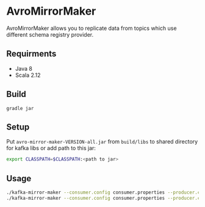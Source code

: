 # AvroMirrorMaker
AvroMirrorMaker allows you to replicate data from topics which use different schema registry provider.

## Requirments
 - Java 8
 - Scala 2.12

## Build
`gradle jar`

## Setup
Put `avro-mirror-maker-VERSION-all.jar` from `build/libs` to shared directory for kafka libs or add path to this jar:

```bash
export CLASSPATH=$CLASSPATH:<path to jar>
```

## Usage
```bash
./kafka-mirror-maker --consumer.config consumer.properties --producer.config producer.properties --message.handler ConfluentToHortonHandle --message.handler.args http://confluent:port;http://horton:port
./kafka-mirror-maker --consumer.config consumer.properties --producer.config producer.properties --message.handler HortonToConfluentHandler --message.handler.args http://horton:port;http://confluent:port
```